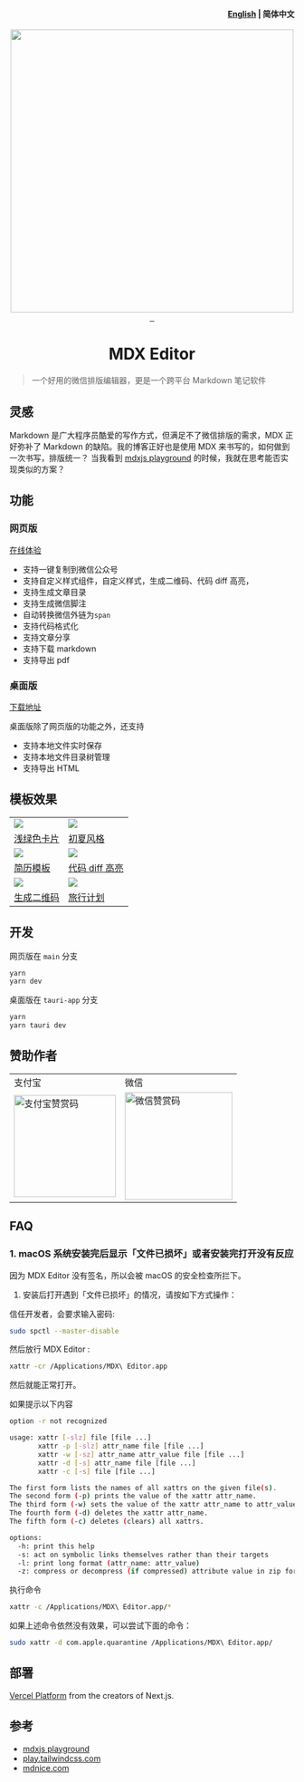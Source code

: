 <h4 align="right"><a href="https://github.com/maqi1520/mdx-editor/blob/main/README_EN.md">English</a> | <strong>简体中文</strong></h4>

<div align="center">
<a href="https://editor.runjs.cool/">
<img width="500" src="./public/social-card.jpg"/>
</a>
</div>
<div align="center"> <a href="https://github.com/maqi1520/mdx-editor/actions">
    <img src="https://github.com/maqi1520/mdx-editor/actions/workflows/release.yml/badge.svg" alt="">
  </a>
  <a href="https://github.com/maqi1520/mdx-editor/releases">
    <img src="https://img.shields.io/github/downloads/maqi1520/mdx-editor/total.svg" alt="">
  </a>
  <a href="https://github.com/maqi1520/mdx-editor/releases/latest">
    <img src="https://img.shields.io/github/release/maqi1520/mdx-editor.svg" alt="">
  </a>
</div>
<h1 align="center">MDX Editor</h1>

> 一个好用的微信排版编辑器，更是一个跨平台 Markdown 笔记软件

## 灵感

Markdown 是广大程序员酷爱的写作方式，但满足不了微信排版的需求，MDX 正好弥补了 Markdown 的缺陷。我的博客正好也是使用 MDX 来书写的，如何做到一次书写，排版统一？ 当我看到 [mdxjs playground](https://mdxjs.com/playground/) 的时候，我就在思考能否实现类似的方案？

## 功能

### 网页版

[在线体验](https://editor.runjs.cool/)

- 支持一键复制到微信公众号
- 支持自定义样式组件，自定义样式，生成二维码、代码 diff 高亮，
- 支持生成文章目录
- 支持生成微信脚注
- 自动转换微信外链为`span`
- 支持代码格式化
- 支持文章分享
- 支持下载 markdown
- 支持导出 pdf

### 桌面版

[下载地址](https://github.com/maqi1520/mdx-editor/releases)

桌面版除了网页版的功能之外，还支持

- 支持本地文件实时保存
- 支持本地文件目录树管理
- 支持导出 HTML

## 模板效果

<table>
<tr>
    <td><img src="https://user-images.githubusercontent.com/9312044/262275142-ce7f3e70-cbad-449e-999e-4cba33f75000.png"/></td>
    <td><img src="https://user-images.githubusercontent.com/9312044/262275149-3310abc1-5a6d-45cb-aa9a-3359381ec429.png"/></td>
</tr> 
<tr>
    <td><a href="https://editor.runjs.cool/64b51328337a9f4db79fe677" >浅绿色卡片</a></td>
    <td><a href="https://editor.runjs.cool/64c0fca121821b2af589cf6e">初夏风格</a></td>
</tr> 
<tr>
  <td><img src="https://user-images.githubusercontent.com/9312044/262275160-41c30692-b554-4da6-bcc7-3fb00169ed5d.png"/></td>
  <td><img src="https://user-images.githubusercontent.com/9312044/262275117-fdf35fe4-0b70-45ad-995d-b6622586c6d8.png"/></td>
</tr>
<tr>
  <td><a href="https://editor.runjs.cool/624688ccb6fe2900015728ac">简历模板</a></td>
  <td><a href="https://editor.runjs.cool/625550658cc5730001809f0c">代码 diff 高亮</a></td>
</tr>
<tr>
    <td><img src="https://user-images.githubusercontent.com/9312044/262275165-766ff817-7c09-4288-b8dd-55d7424c2fd6.png"/></td>
    <td><img src="https://user-images.githubusercontent.com/9312044/262275168-6dd4b05c-a604-4ab1-abe3-b2d2dc759d8e.png"/></td>
</tr> 
<tr>
    <td><a href="https://editor.runjs.cool/6492ae0109e298c79055dfab">生成二维码</a></td>
    <td><a href="https://editor.runjs.cool/6492aa37f5cf3a54f14493a8">旅行计划</a></td>
</tr> 
</table>

## 开发

网页版在 `main` 分支

```bash
yarn
yarn dev
```

桌面版在 `tauri-app` 分支

```bash
yarn
yarn tauri dev
```

## 赞助作者

<table>
<tr>
<td>支付宝</td>
<td>微信</td>
</tr>
<tr>
<td>
<img src="https://github.com/maqi1520/mdx-editor/assets/9312044/603e1826-4be7-49de-a65d-c415b52e434b" width="180" alt="支付宝赞赏码">
</td>
<td>
<img src="https://github.com/maqi1520/mdx-editor/assets/9312044/047b369a-0458-48bd-96a1-64dd2c06a6bd" width="190" alt="微信赞赏码"></td>
</tr>
</table>

## FAQ

### 1. macOS 系统安装完后显示「文件已损坏」或者安装完打开没有反应

因为 MDX Editor 没有签名，所以会被 macOS 的安全检查所拦下。

1. 安装后打开遇到「文件已损坏」的情况，请按如下方式操作：

信任开发者，会要求输入密码:

```bash
sudo spctl --master-disable
```

然后放行 MDX Editor :

```bash
xattr -cr /Applications/MDX\ Editor.app
```

然后就能正常打开。

如果提示以下内容

```sh
option -r not recognized

usage: xattr [-slz] file [file ...]
       xattr -p [-slz] attr_name file [file ...]
       xattr -w [-sz] attr_name attr_value file [file ...]
       xattr -d [-s] attr_name file [file ...]
       xattr -c [-s] file [file ...]

The first form lists the names of all xattrs on the given file(s).
The second form (-p) prints the value of the xattr attr_name.
The third form (-w) sets the value of the xattr attr_name to attr_value.
The fourth form (-d) deletes the xattr attr_name.
The fifth form (-c) deletes (clears) all xattrs.

options:
  -h: print this help
  -s: act on symbolic links themselves rather than their targets
  -l: print long format (attr_name: attr_value)
  -z: compress or decompress (if compressed) attribute value in zip format
```

执行命令

```bash
xattr -c /Applications/MDX\ Editor.app/*
```

如果上述命令依然没有效果，可以尝试下面的命令：

```bash
sudo xattr -d com.apple.quarantine /Applications/MDX\ Editor.app/
```

## 部署

[Vercel Platform](https://vercel.com/import?utm_medium=default-template&filter=next.js&utm_source=create-next-app&utm_campaign=create-next-app-readme) from the creators of Next.js.

## 参考

- [mdxjs playground](https://mdxjs.com/playground/)
- [play.tailwindcss.com](https://play.tailwindcss.com/)
- [mdnice.com](https://editor.mdnice.com/)
